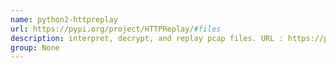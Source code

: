 ```yaml
---
name: python2-httpreplay
url: https://pypi.org/project/HTTPReplay/#files
description: interpret, decrypt, and replay pcap files. URL : https://pypi.org/project/HTTPReplay/#files Groups : None
group: None
---
```

